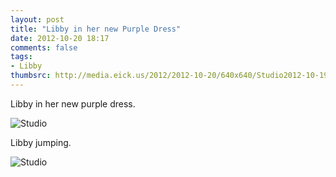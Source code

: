 ```yaml
---
layout: post
title: "Libby in her new Purple Dress"
date: 2012-10-20 18:17
comments: false
tags: 
- Libby
thumbsrc: http://media.eick.us/2012/2012-10-20/640x640/Studio2012-10-19at19-31-34-2012-10-19at19-31-34.jpg
---
```

Libby in her new purple dress.

![Studio](http://media.eick.us/media/photographs/2012/2012-10-20/Studio2012-10-19at19-31-34-2012-10-19at19-31-34.jpg)


Libby jumping.

![Studio](http://media.eick.us/media/photographs/2012/2012-10-20/Studio2012-10-19at19-32-15-2012-10-19at19-32-15.jpg)

